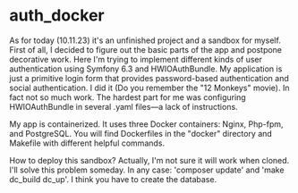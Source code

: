 # auth_docker

As for today (10.11.23) it's an unfinished project and a sandbox for myself. First of all, I decided to figure out the basic parts of the app and postpone decorative work. 
Here I'm trying to implement different kinds of user authentication using Symfony 6.3 and HWIOAuthBundle.
My application is just a primitive login form that provides password-based authentication and social authentication.
I did it (Do you remember the "12 Monkeys" movie).
In fact not so much work.
The hardest part for me was configuring HWIOAuthBundle in several .yaml files—a lack of instructions.

My app is containerized. It uses three Docker containers: Nginx, Php-fpm, and PostgreSQL. You will find Dockerfiles in the "docker" directory and Makefile with different helpful commands.

How to deploy this sandbox?
Actually, I'm not sure it will work when cloned. I'll solve this problem someday. 
In any case: 'composer update' and 'make dc_build dc_up'.
I think you have to create the database. 
